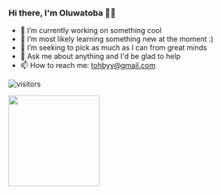 ### Hi there, I'm Oluwatoba 👋🏾 

- 🔭 I’m currently working on something cool
- 🌱 I’m most likely learning something new at the moment :)
- 👯 I’m seeking to pick as much as I can from great minds
- 💬 Ask me about anything and I'd be glad to help
- 📫 How to reach me: [tohbyy@gmail.com](mailto:tohbyy@gmail.com)

![visitors](https://visitor-badge.glitch.me/badge?page_id=page.id)

<img height="180em" src="https://github-readme-stats.vercel.app/api?username=toba96&show_icons=true&hide_border=true&&count_private=true&include_all_commits=true" />
